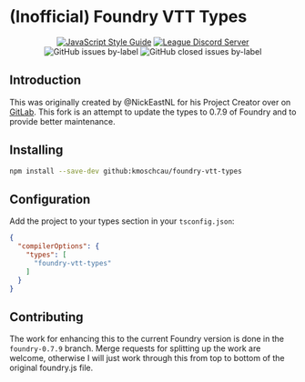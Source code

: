 # (Inofficial) Foundry VTT Types

<div align=center>

[![JavaScript Style Guide](https://img.shields.io/badge/code_style-standard-brightgreen.svg)](https://standardjs.com)
[![League Discord Server](https://img.shields.io/discord/732325252788387980?label=League%20of%20Extraordinary%20Foundry%20VTT%20Developers)](https://discord.gg/52DNPzqm2Z)  
![GitHub issues by-label](https://img.shields.io/github/issues-raw/kmoschcau/foundry-vtt-types/foundry%200.7.9?color=%23fe631d)
![GitHub closed issues by-label](https://img.shields.io/github/issues-closed-raw/kmoschcau/foundry-vtt-types/foundry%200.7.9?color=%23fe631d)

</div>

## Introduction

This was originally created by @NickEastNL for his Project Creator over on
[GitLab](https://gitlab.com/foundry-projects/foundry-pc/foundry-pc-types). This
fork is an attempt to update the types to 0.7.9 of Foundry and to provide better
maintenance.

## Installing

```bash
npm install --save-dev github:kmoschcau/foundry-vtt-types
```

## Configuration

Add the project to your types section in your `tsconfig.json`:

```json
{
  "compilerOptions": {
    "types": [
      "foundry-vtt-types"
    ]
  }
}
```

## Contributing

The work for enhancing this to the current Foundry version is done in the
`foundry-0.7.9` branch. Merge requests for splitting up the work are welcome,
otherwise I will just work through this from top to bottom of the original
foundry.js file.
